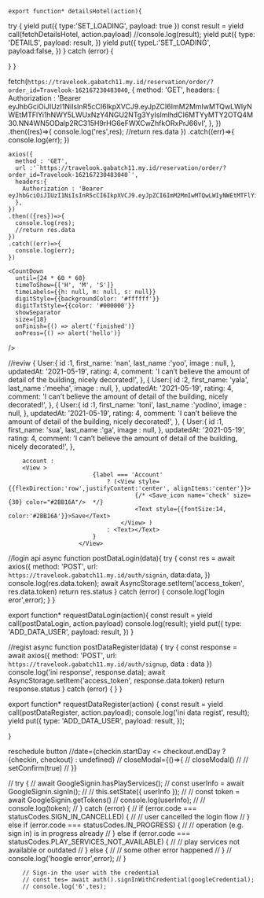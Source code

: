 <!-- // useEffect(() => {
    //   dispatch(details_hotel())
    // }, [])

    // useEffect(() => {
    // // console.log(loading);
    // }, [loading])

    // if(loading === true ){
    //     return(
    //         <View style={{flex:1, alignItems:'center', justifyContent:'center'}}>
    //             <Text style={{fontSize:40}}>loading</Text>
    //         </View>

    //     )
    // } -->


    export function* detailsHotel(action){
  try {
    yield put({
      type:'SET_LOADING',
      payload: true
    })
    const result = yield call(fetchDetailsHotel, action.payload)
    //console.log(result);
    yield put({
        type: 'DETAILS',
        payload: result,
      })
     yield put({
          typeL:'SET_LOADING',
          payload:false,
        })
  } catch (error) {
    
  }
}

 fetch(`https://travelook.gabatch11.my.id/reservation/order/?order_id=Travelook-162167230483040`, {
      method: 'GET',
      headers: {
        Authorization : 'Bearer  eyJhbGciOiJIUzI1NiIsInR5cCI6IkpXVCJ9.eyJpZCI6ImM2MmIwMTQwLWIyNWEtMTFlYi1hNWY5LWUxNzY4NGU2NTg3YyIsImlhdCI6MTYyMTY2OTQ4M30.NN4WN5ODalp2RC315H9rHG6eFWXCwZhfkORxPrJ66vI',
      },
    })
    .then((res)=>{
      console.log('res',res);
      //return res.data
    })
    .catch((err)=>{
      console.log(err);
    })

    axios({
      method : 'GET',
      url :'`https://travelook.gabatch11.my.id/reservation/order/?order_id=Travelook-162167230483040`',
      headers:{
        Authorization : 'Bearer  eyJhbGciOiJIUzI1NiIsInR5cCI6IkpXVCJ9.eyJpZCI6ImM2MmIwMTQwLWIyNWEtMTFlYi1hNWY5LWUxNzY4NGU2NTg3YyIsImlhdCI6MTYyMTY2OTQ4M30.NN4WN5ODalp2RC315H9rHG6eFWXCwZhfkORxPrJ66vI',
      },
    })
    .then(({res})=>{
      console.log(res);
      //return res.data
    })
    .catch((err)=>{
      console.log(err);
    })

    <CountDown
      until={24 * 60 * 60}
      timeToShow={['H', 'M', 'S']}
      timeLabels={{h: null, m: null, s: null}}
      digitStyle={{backgroundColor: '#ffffff'}}
      digitTxtStyle={{color: '#000000'}}
      showSeparator
      size={18}
      onFinish={() => alert('finished')}
      onPress={() => alert('hello')}
  />


  //reviw
   {
                User:{
                    id :1,
                    first_name: 'nan',
                    last_name :'yoo',
                    image : null,
                },
                updatedAt: '2021-05-19',
                rating: 4,
                comment: 'I can’t believe the amount of detail of the building, nicely decorated!',
            },
            {
                User:{
                    id :2,
                    first_name: 'yala',
                    last_name :'meeha',
                    image : null,
                },
                updatedAt: '2021-05-19',
                rating: 4,
                comment: 'I can’t believe the amount of detail of the building, nicely decorated!',
            },
            {
                User:{
                    id :1,
                    first_name: 'toni',
                    last_name :'yodino',
                    image : null,
                },
                updatedAt: '2021-05-19',
                rating: 4,
                comment: 'I can’t believe the amount of detail of the building, nicely decorated!',
            },
            {
                User:{
                    id :1,
                    first_name: 'sua',
                    last_name :'ga',
                    image : null,
                },
                updatedAt: '2021-05-19',
                rating: 4,
                comment: 'I can’t believe the amount of detail of the building, nicely decorated!',
            },
        

        account :
        <View >
                            {label === 'Account'
                                ? (<View style={{flexDirection:'row',justifyContent:'center', alignItems:'center'}}>
                                        {/* <Save_icon name='check' size={30} color="#2BB16A"/>  */}
                                        <Text style={{fontSize:14, color:'#2BB16A'}}>Save</Text>
                                    </View> )
                                : <Text></Text>
                            }
                        </View>


//login api
async function postDataLogin(data){
  try {
    const res = await axios({
      method: 'POST',
      url: `https://travelook.gabatch11.my.id/auth/signin`,
      data:data,
    })
    console.log(res.data.token);
    await AsyncStorage.setItem('access_token', res.data.token)
    return res.status
  } catch (error) {
    console.log('login eror',error);
  }
}

export function* requestDataLogin(action){
  const result = yield call(postDataLogin, action.payload)
  console.log(result);
  yield put({
    type: 'ADD_DATA_USER',
    payload: result,
  })
}

//regist
async function postDataRegister(data) {
    try {
      const response = await axios({
        method: 'POST',
      url: `https://travelook.gabatch11.my.id/auth/signup`,
      data : data
      })
      console.log('ini response', response.data);
      await AsyncStorage.setItem('access_token', response.data.token)
      return response.status
    } catch (error) {
    }
  }

export function* requestDataRegister(action) {
  const result = yield call(postDataRegister, action.payload);
  console.log('ini data regist', result);
  yield put({
      type: 'ADD_DATA_USER',
      payload: result,
  });
 
}

reschedule button
//date={checkin.startDay <= checkout.endDay ? {checkin, checkout} : undefined}
                                // closeModal={()=>{
                                //     closeModal()
                                //     // setConfirm(true)
                                // }}

// try {
        //   await GoogleSignin.hasPlayServices();
        //   const userInfo = await GoogleSignin.signIn();
        // //   this.setState({ userInfo });
        // // const token = await GoogleSignin.getTokens()
        // console.log(userInfo);
        // // console.log(token);
        // } catch (error) {
        //   if (error.code === statusCodes.SIGN_IN_CANCELLED) {
        //     // user cancelled the login flow
        //   } else if (error.code === statusCodes.IN_PROGRESS) {
        //     // operation (e.g. sign in) is in progress already
        //   } else if (error.code === statusCodes.PLAY_SERVICES_NOT_AVAILABLE) {
        //     // play services not available or outdated
        //   } else {
        //     // some other error happened
        //   }
        //   console.log('hoogle error',error);
        // }

        
        // Sign-in the user with the credential
        // const tes= await auth().signInWithCredential(googleCredential);
        // console.log('6',tes);